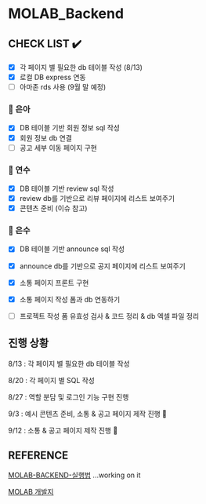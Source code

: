 # MOLAB_Backend

## CHECK LIST :heavy_check_mark:

- [x] 각 페이지 별 필요한 db 테이블 작성 (8/13)
- [x] 로컬 DB express 연동
- [ ] 아마존 rds 사용 (9월 말 예정)

### :eyes: 은아
- [x] DB 테이블 기반 회원 정보 sql 작성
- [x] 회원 정보 db 연결
- [ ] 공고 세부 이동 페이지 구현

### :eyes: 연수
- [x] DB 테이블 기반 review sql 작성
- [x] review db를 기반으로 리뷰 페이지에 리스트 보여주기
- [x] 콘텐츠 준비 (이슈 참고)

### :eyes: 은수
- [x] DB 테이블 기반 announce sql 작성
- [x] announce db를 기반으로 공지 페이지에 리스트 보여주기
- [X] 소통 페이지 프론트 구현
- [X] 소통 페이지 작성 폼과 db 연동하기
- [ ] 프로젝트 작성 폼 유효성 검사 & 코드 정리 & db 엑셀 파일 정리


## 진행 상황

8/13 : 각 페이지 별 필요한 db 테이블 작성 

8/20 : 각 페이지 별 SQL 작성 

8/27 : 역할 분담 및 로그인 기능 구현 진행

9/3 : 예시 콘텐츠 준비, 소통 & 공고 페이지 제작 진행 :running:

9/12 : 소통 & 공고 페이지 제작 진행 :running:

## REFERENCE

[MOLAB-BACKEND-실행법]() ...working on it

[MOLAB 개발지](https://github.com/MoLab-SCT/MOLAB_Backend/wiki/MOLAB-%EA%B0%9C%EB%B0%9C%EC%A7%80)
